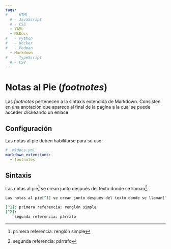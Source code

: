 ```yaml
---
tags:
#   - HTML
  # - JavaScript
  # - CSS
  - YAML
  - MkDocs
#   - Python
#   - Docker
#   - Podman
  - Markdown
#   - TypeScript
  # - CSV
---
```


# Notas al Pie (*footnotes*)


Las *footnotes* pertenecen a la sintaxis extendida de Markdown. Consisten en una anotación que aparece al final de la página a la cual se puede acceder clickeando un enlace.



## Configuración

Las notas al pie deben habilitarse para su uso:


```yaml title="Footnotes - Habilitación"
# 'mkdocs.yml'
markdown_extensions:
  - footnotes
```

## Sintaxis


Las notas al pie[^1] se crean junto después del texto donde se llaman[^2]. 

[^1]: primera referencia: renglón simple
[^2]: 
    segunda referencia: párrafo

```md title="Footnotes - Sintaxis"
Las notas al pie[^1] se crean junto después del texto donde se llaman[^2]. 

[^1]: primera referencia: renglón simple
[^2]: 
    segunda referencia: párrafo
```
